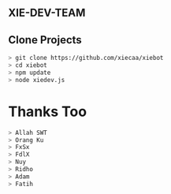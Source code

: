 ## XIE-DEV-TEAM


## Clone Projects

```bash
> git clone https://github.com/xiecaa/xiebot
> cd xiebot
> npm update
> node xiedev.js
```

# Thanks Too
```bash
> Allah SWT
> Orang Ku
> FxSx
> FdlX
> Nuy
> Ridho
> Adam
> Fatih
```